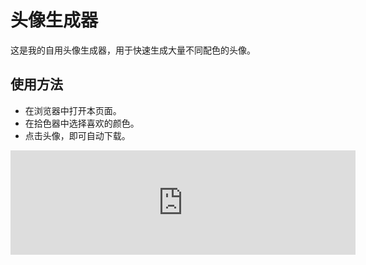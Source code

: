 # 头像生成器

这是我的自用头像生成器，用于快速生成大量不同配色的头像。

## **使用方法**

- 在浏览器中打开本页面。
- 在拾色器中选择喜欢的颜色。
- 点击头像，即可自动下载。

<iframe frameborder="0" src="https://itch.io/embed/3072131?bg_color=222222&amp;fg_color=eeeeee&amp;link_color=1c4dcc&amp;border_color=363636" width="552" height="167"><a href="https://obscurefreeman.itch.io/of-avatar-generator">Freeman's Avatar Generator by 晦涩弗里曼</a></iframe>

